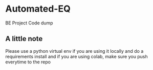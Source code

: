 # Automated-EQ

BE Project Code dump

## A little note

Please use a python virtual env if you are using it locally and do a requirements install and if you are using colab, make sure you push everytime to the repo
